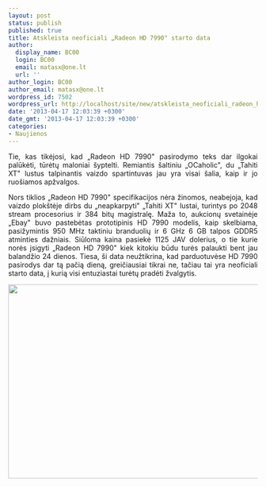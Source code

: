 ```yaml
---
layout: post
status: publish
published: true
title: Atskleista neoficiali „Radeon HD 7990" starto data
author:
  display_name: BC00
  login: BC00
  email: matasx@one.lt
  url: ''
author_login: BC00
author_email: matasx@one.lt
wordpress_id: 7502
wordpress_url: http://localhost/site/new/atskleista_neoficiali_radeon_hd_7990_starto_data/
date: '2013-04-17 12:03:39 +0300'
date_gmt: '2013-04-17 12:03:39 +0300'
categories:
- Naujienos
---
```

<p style="text-align: justify;">
	Tie, kas tikėjosi, kad &bdquo;Radeon HD 7990&quot; pasirodymo teks dar ilgokai palūkėti, tūrėtų maloniai &scaron;yptelti. Remiantis &scaron;altiniu &bdquo;OCaholic&quot;, du &bdquo;Tahiti XT&quot; lustus talpinantis vaizdo spartintuvas jau yra visai &scaron;alia, kaip ir jo ruo&scaron;iamos apžvalgos.</p>
<p style="text-align: justify;">
	Nors tiklios &bdquo;Radeon HD 7990&quot; specifikacijos nėra žinomos, neabejoja, kad vaizdo plok&scaron;tėje dirbs du &bdquo;neapkarpyti&quot; &bdquo;Tahiti XT&quot; lustai, turintys po 2048 stream procesorius ir 384 bitų magistralę. Maža to, aukcionų svetainėje &bdquo;Ebay&quot; buvo pastebėtas prototipinis HD 7990 modelis, kaip skelbiama, pasižymintis 950 MHz taktiniu branduolių ir 6 GHz 6 GB talpos GDDR5 atminties dažniais. Siūloma kaina pasiekė 1125 JAV dolerius, o tie kurie norės įsigyti &bdquo;Radeon HD 7990&quot; kiek kitokiu būdu turės palaukti bent jau balandžio 24 dienos. Tiesa, &scaron;i data neužtikrina, kad parduotuvėse HD 7990 pasirodys dar tą pačią dieną, greičiausiai tikrai ne, tačiau tai yra neoficiali starto data, į kurią visi entuziastai turėtų pradėti žvalgytis.</p>
<p style="text-align: justify;">
	<a href="http://technews.lt/userfiles/2xhd7990.jpg"><img alt="" src="http://technews.lt/userfiles/2xhd7990.jpg" style="width: 520px; height: 391px;" /></a></p>
